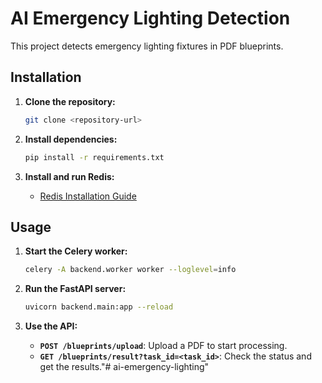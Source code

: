 # AI Emergency Lighting Detection

This project detects emergency lighting fixtures in PDF blueprints.

## Installation

1. **Clone the repository:**
   ```bash
   git clone <repository-url>
   ```

2. **Install dependencies:**
   ```bash
   pip install -r requirements.txt
   ```

3. **Install and run Redis:**
   - [Redis Installation Guide](https://redis.io/topics/installation)

## Usage

1. **Start the Celery worker:**
   ```bash
   celery -A backend.worker worker --loglevel=info
   ```

2. **Run the FastAPI server:**
   ```bash
   uvicorn backend.main:app --reload
   ```

3. **Use the API:**
   - **`POST /blueprints/upload`**: Upload a PDF to start processing.
   - **`GET /blueprints/result?task_id=<task_id>`**: Check the status and get the results."# ai-emergency-lighting" 

